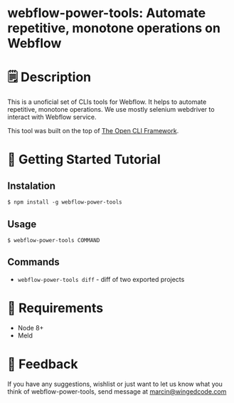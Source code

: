 webflow-power-tools: Automate repetitive, monotone operations on Webflow
==============================================


# 🗒 Description

This is a unoficial set of CLIs tools for Webflow. It helps to automate repetitive, monotone operations. We use mostly selenium webdriver to interact with Webflow service. 

This tool was built on the top of [The Open CLI Framework](https://oclif.io/).

# 🚀 Getting Started Tutorial

## Instalation  
```sh-session
$ npm install -g webflow-power-tools
```
## Usage
```sh-session
$ webflow-power-tools COMMAND
```
## Commands
* `webflow-power-tools diff` - diff of two exported projects

# 📌 Requirements
- Node 8+
- Meld


# 📣 Feedback

If you have any suggestions, wishlist or just want to let us know what you think of webflow-power-tools, send  message at <marcin@wingedcode.com>



